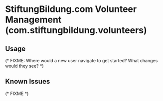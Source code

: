 # StiftungBildung.com Volunteer Management (com.stiftungbildung.volunteers)

## Usage

(* FIXME: Where would a new user navigate to get started? What changes would they see? *)

## Known Issues

(* FIXME *)

